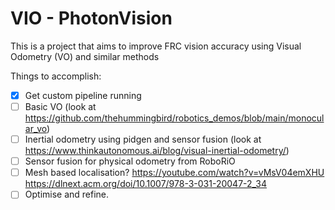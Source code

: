 # VIO - PhotonVision
This is a project that aims to improve FRC vision accuracy using Visual Odometry (VO) and similar methods

Things to accomplish:
- [x] Get custom pipeline running
- [ ] Basic VO (look at https://github.com/thehummingbird/robotics_demos/blob/main/monocular_vo)
- [ ] Inertial odometry using pidgen and sensor fusion (look at https://www.thinkautonomous.ai/blog/visual-inertial-odometry/)
- [ ] Sensor fusion for physical odometry from RoboRiO
- [ ] Mesh based localisation? https://youtube.com/watch?v=vMsV04emXHU https://dlnext.acm.org/doi/10.1007/978-3-031-20047-2_34
- [ ] Optimise and refine.